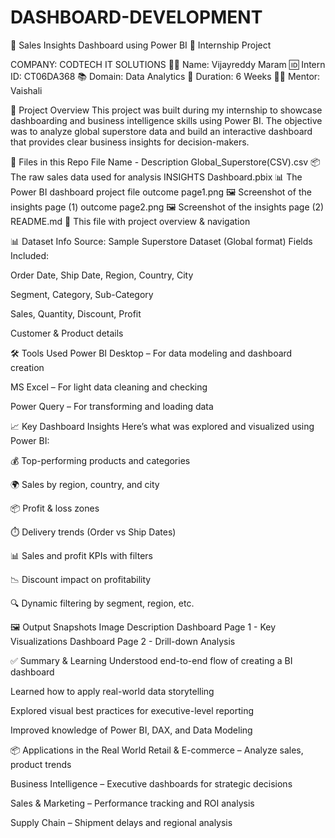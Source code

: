 # DASHBOARD-DEVELOPMENT

🚀 Sales Insights Dashboard using Power BI
📁 Internship Project 

COMPANY: CODTECH IT SOLUTIONS
👨‍💻 Name: Vijayreddy Maram
🆔 Intern ID: CT06DA368
📚 Domain: Data Analytics
📆 Duration: 6 Weeks
👩‍🏫 Mentor: Vaishali

📌 Project Overview
This project was built during my internship to showcase dashboarding and business intelligence skills using Power BI. The objective was to analyze global superstore data and build an interactive dashboard that provides clear business insights for decision-makers.

📁 Files in this Repo
File Name                      -	Description
Global_Superstore(CSV).csv	📦 The raw sales data used for analysis
INSIGHTS Dashboard.pbix	📊 The Power BI dashboard project file
outcome page1.png	🖼️ Screenshot of the insights page (1)
outcome page2.png	🖼️ Screenshot of the insights page (2)
README.md	📘 This file with project overview & navigation

📊 Dataset Info
Source: Sample Superstore Dataset (Global format)
Fields Included:

Order Date, Ship Date, Region, Country, City

Segment, Category, Sub-Category

Sales, Quantity, Discount, Profit

Customer & Product details



🛠️ Tools Used
Power BI Desktop – For data modeling and dashboard creation

MS Excel – For light data cleaning and checking


Power Query – For transforming and loading data

📈 Key Dashboard Insights
Here’s what was explored and visualized using Power BI:

💰 Top-performing products and categories

🌍 Sales by region, country, and city

📦 Profit & loss zones

⏱️ Delivery trends (Order vs Ship Dates)

📊 Sales and profit KPIs with filters

📉 Discount impact on profitability

🔍 Dynamic filtering by segment, region, etc.

🖼️ Output Snapshots
Image	Description
Dashboard Page 1 - Key Visualizations
Dashboard Page 2 - Drill-down Analysis

✅ Summary & Learning
Understood end-to-end flow of creating a BI dashboard

Learned how to apply real-world data storytelling

Explored visual best practices for executive-level reporting

Improved knowledge of Power BI, DAX, and Data Modeling

📦 Applications in the Real World
Retail & E-commerce – Analyze sales, product trends

Business Intelligence – Executive dashboards for strategic decisions

Sales & Marketing – Performance tracking and ROI analysis

Supply Chain – Shipment delays and regional analysis

